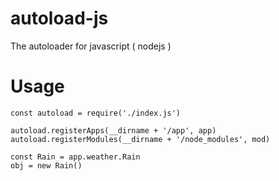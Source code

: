 # autoload-js
The autoloader for javascript ( nodejs )

# Usage

```
const autoload = require('./index.js')

autoload.registerApps(__dirname + '/app', app)
autoload.registerModules(__dirname + '/node_modules', mod)

const Rain = app.weather.Rain
obj = new Rain()
```
